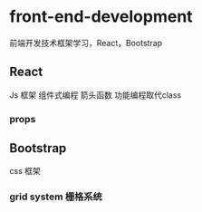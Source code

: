 # front-end-development
前端开发技术框架学习，React，Bootstrap
## React
Js 框架
组件式编程
箭头函数 功能编程取代class

### props


## Bootstrap
css 框架
### grid system 栅格系统
